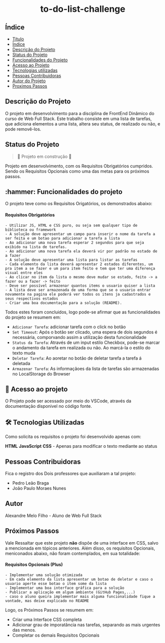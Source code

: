 <h1 align="center" id='Título'> to-do-list-challenge </h1> 

<h2 id='índice'>Índice</h2> 

* [Título](#Título)
* [Índice](#índice)
* [Descrição do Projeto](#descrição-do-projeto)
* [Status do Projeto](#status-do-Projeto)
* [Funcionalidades do Projeto](#funcionalidades-do-projeto)
* [Acesso ao Projeto](#acesso-ao-projeto)
* [Tecnologias utilizadas](#tecnologias-utilizadas)
* [Pessoas Contribuidoras](#pessoas-contribuidoras)
* [Autor do Projeto](#pessoas-desenvolvedoras)
* [Proximos Passos](#proximos-passos)


<h2 id='descrição-do-projeto'>Descrição do Projeto</h2> 

O projeto em desenvolvimento para a disciplina de FrontEnd Dinâmico do curso de Web Full Stack. Este trabalho consiste em uma lista de tarefas, que adiciona elementos a uma lista, altera seu status, de realizado ou não, e pode removê-los.


<h2 id='status-do-Projeto'>Status do Projeto</h2>  

> :construction: Projeto em construção :construction:

Projeto em desenvolvimento, com os Requisitos Obrigatórios cumpridos. Sendo os Requisitos Opcionais como uma das metas para os próximos passos.


<h2 id='funcionalidades-do-projeto'>:hammer: Funcionalidades do projeto</h2>  

O projeto teve como os Requisitos Origatórios, os demonstrados abaixo:

#### Requisitos Obrigatórios

    - Utilizar JS, HTML e CSS puro, ou seja sem qualquer tipo de biblioteca ou framework
    - A solução deve apresentar um campo para inserir o nome da tarefa a ser feita e um botao para adicionar a tarefa a lista
    - Ao adicionar uma nova tarefa esperar 2 segundos para que seja exibido na lista de tarefas.
    - Ao adicionar uma nova tarefa ela deverá vir por padrão no estado de a fazer
    - A solução deve apresentar uma lista para listar as tarefas
    - Cada elemento da lista deverá apresentar 2 estados diferentes, um pra item a se fazer e um para item feito e tem que ter uma diferença visual entre eles
    - Ao clicar no item da lista o mesmo deve mudar se estado, feito -> a fazer ou a fazer -> feito
    - Deve ser possível armazenar quantos items o usuario quiser a lista
    - A lista deve ser armazenada de uma forma que se o usuario entrar novamente na pagina ele poderá ver todos os itens ja cadastrados e seus respectivos estados
    - Criar uma boa documentação para a solução (README).

Todos estes foram concluidos, logo pode-se afirmar que as funcionalidades do projeto se resumem em:

- `Adicionar Tarefa`: adicionar tarefa com o click no botão
- `Set Timeout`: Após o botão ser clicado, uma espera de dois segundos é necessária, comporvando assim a utilização desta funcionalidade
- `Status da Tarefa`: Através de um input estilo Checkbox, pode-se marcar o andamento da tarefa em realizada ou não. Ao marcá-la o estilo do texto muda
- `Deletar Tarefa`: Ao aoretar no botão de deletar tarefa a tarefa á deletada
- `Armazenar Tarefa`: As informaçãoes da lista de tarefas são armazenadas no LocalStorage do Browser


<h2 id='acesso-ao-projeto'>📁 Acesso ao projeto</h2> 

O Projeto pode ser acessado por meio do VSCode, através da documentação disponivel no código fonte.


<h2 id='tecnologias-utilizadas'>🛠️ Tecnologias Utilizadas</h2> 

Como solicita os requisitos o projeto foi desenvolvido apenas com:

**HTML**
**JavaScript**
**CSS** - Apenas para modificar o texto mediante ao status


<h2 id='pessoas-contribuidoras'>Pessoas Contribuidoras </h2>  

Fica o registro dos Dois professores que auxiliaram a tal projeto:

- Pedro Leão Braga
- João Paulo Moraes Nunes 


<h2 id='pessoas-desenvolvedoras'> Autor </h2> 

Alexandre Melo Filho - Aluno de Web Full Stack 


<h2 id='proximos-passos'> Próximos Passos </h2> 

Vale Ressaltar que este projeto **não** dispõe de uma interface em CSS, salvo a mencionada em tópicos anteriores. Além disso, os requisitos Opcionais, meniconados abaixo, não foram contemplados, em sua totalidade:

#### Requisitos Opcionais (Plus)

    - Implementar uma solução otimizada
    - Em cada elemento da lista apresentar um botao de deletar e caso o usuario aperte esse botao o item some da lista
    - Implementar uma boa interface gráfica para a solução
    - Publicar a aplicação em algum ambiente (GitHub Pages,...)
    - caso o aluno queira implementar mais alguma funcionalidade fique a vontade, mas deixe explicado no README

Logo, os Próximos Passos se resumem em:

- Criar uma Interface CSS completa
- Adicionar grau de imporatância nas tarefas, separando as mais urgentes das menos.
- Completar os demais Requisitos Opcionais
